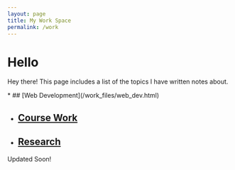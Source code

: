 ```yaml
---
layout: page
title: My Work Space
permalink: /work
---
```


# Hello
<p class="message">
  Hey there! This page includes a list of the topics I have written notes about.
</p>
* ## [Web Development](/work_files/web_dev.html)

* ## [Course Work](/work_files/school.html)

* ## [Research](/work_files/research.html)


Updated Soon!